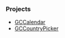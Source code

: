 ### Projects

- [GCCalendar](https://github.com/graycampbell/GCCalendar)
- [GCCountryPicker](https://github.com/graycampbell/GCCountryPicker)
